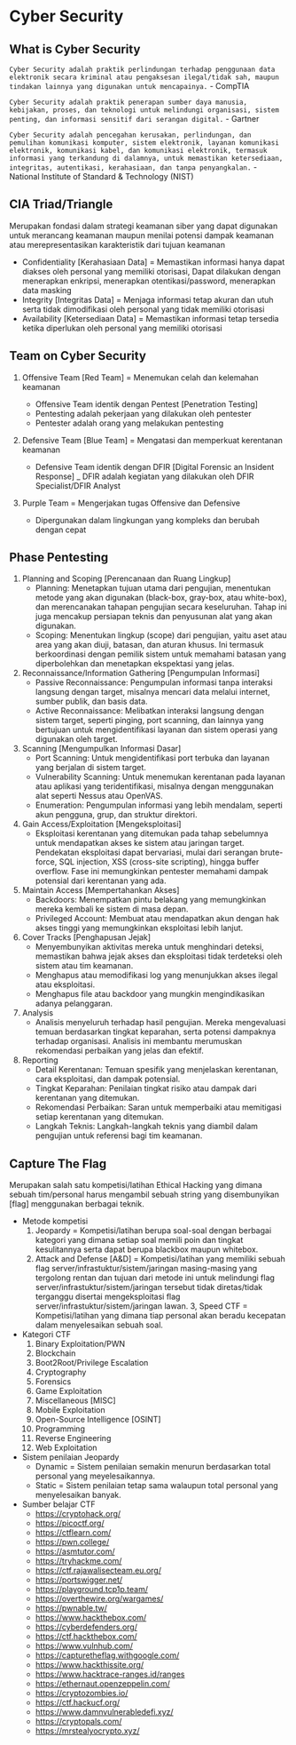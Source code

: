 # Cyber Security
## What is Cyber Security
`Cyber Security adalah praktik perlindungan terhadap penggunaan data elektronik secara kriminal atau pengaksesan ilegal/tidak sah, maupun tindakan lainnya yang digunakan untuk mencapainya.` - CompTIA

`Cyber Security adalah praktik penerapan sumber daya manusia, kebijakan, proses, dan teknologi untuk melindungi organisasi, sistem penting, dan informasi sensitif dari serangan digital.` - Gartner

`Cyber Security adalah pencegahan kerusakan, perlindungan, dan pemulihan komunikasi komputer, sistem elektronik, layanan komunikasi elektronik, komunikasi kabel, dan komunikasi elektronik, termasuk informasi yang terkandung di dalamnya, untuk memastikan ketersediaan, integritas, autentikasi, kerahasiaan, dan tanpa penyangkalan.` - National Institute of Standard & Technology (NIST)

## CIA Triad/Triangle
Merupakan fondasi dalam strategi keamanan siber yang dapat digunakan untuk merancang keamanan maupun menilai potensi dampak keamanan atau merepresentasikan karakteristik dari tujuan keamanan
- Confidentiality [Kerahasiaan Data] = Memastikan informasi hanya dapat diakses oleh personal yang memiliki otorisasi, Dapat dilakukan dengan menerapkan enkripsi, menerapkan otentikasi/password, menerapkan data masking
- Integrity [Integritas Data] = Menjaga informasi tetap akuran dan utuh serta tidak dimodifikasi oleh personal yang tidak memiliki otorisasi
- Availability [Ketersediaan Data] = Memastikan informasi tetap tersedia ketika diperlukan oleh personal yang memiliki otorisasi  

## Team on Cyber Security
1. Offensive Team [Red Team] = Menemukan celah dan kelemahan keamanan
    - Offensive Team identik dengan Pentest [Penetration Testing]
    - Pentesting adalah pekerjaan yang dilakukan oleh pentester
    - Pentester adalah orang yang melakukan pentesting
2. Defensive Team [Blue Team] = Mengatasi dan memperkuat kerentanan keamanan
    - Defensive Team identik dengan DFIR [Digital Forensic an Insident Response]
    _ DFIR adalah kegiatan yang dilakukan oleh DFIR Specialist/DFIR Analyst

3. Purple Team = Mengerjakan tugas Offensive dan Defensive
    - Dipergunakan dalam lingkungan yang kompleks dan berubah dengan cepat 

## Phase Pentesting
1. Planning and Scoping [Perencanaan dan Ruang Lingkup]
    - Planning: Menetapkan tujuan utama dari pengujian, menentukan metode yang akan digunakan (black-box, gray-box, atau white-box), dan merencanakan tahapan pengujian secara keseluruhan. Tahap ini juga mencakup persiapan teknis dan penyusunan alat yang akan digunakan.
    - Scoping: Menentukan lingkup (scope) dari pengujian, yaitu aset atau area yang akan diuji, batasan, dan aturan khusus. Ini termasuk berkoordinasi dengan pemilik sistem untuk memahami batasan yang diperbolehkan dan menetapkan ekspektasi yang jelas.
2. Reconnaissance/Information Gathering [Pengumpulan Informasi]
    - Passive Reconnaissance: Pengumpulan informasi tanpa interaksi langsung dengan target, misalnya mencari data melalui internet, sumber publik, dan basis data.
    - Active Reconnaissance: Melibatkan interaksi langsung dengan sistem target, seperti pinging, port scanning, dan lainnya yang bertujuan untuk mengidentifikasi layanan dan sistem operasi yang digunakan oleh target.
3. Scanning [Mengumpulkan Informasi Dasar]
    - Port Scanning: Untuk mengidentifikasi port terbuka dan layanan yang berjalan di sistem target.
    - Vulnerability Scanning: Untuk menemukan kerentanan pada layanan atau aplikasi yang teridentifikasi, misalnya dengan menggunakan alat seperti Nessus atau OpenVAS.
    - Enumeration: Pengumpulan informasi yang lebih mendalam, seperti akun pengguna, grup, dan struktur direktori.
4. Gain Access/Exploitation [Mengeksploitasi]
    - Eksploitasi kerentanan yang ditemukan pada tahap sebelumnya untuk mendapatkan akses ke sistem atau jaringan target. Pendekatan eksploitasi dapat bervariasi, mulai dari serangan brute-force, SQL injection, XSS (cross-site scripting), hingga buffer overflow. Fase ini memungkinkan pentester memahami dampak potensial dari kerentanan yang ada.
5. Maintain Access [Mempertahankan Akses]
    - Backdoors: Menempatkan pintu belakang yang memungkinkan mereka kembali ke sistem di masa depan.
    - Privileged Account: Membuat atau mendapatkan akun dengan hak akses tinggi yang memungkinkan eksploitasi lebih lanjut.
6. Cover Tracks [Penghapusan Jejak]
    - Menyembunyikan aktivitas mereka untuk menghindari deteksi, memastikan bahwa jejak akses dan eksploitasi tidak terdeteksi oleh sistem atau tim keamanan.
    - Menghapus atau memodifikasi log yang menunjukkan akses ilegal atau eksploitasi.
    - Menghapus file atau backdoor yang mungkin mengindikasikan adanya pelanggaran.
7. Analysis
    - Analisis menyeluruh terhadap hasil pengujian. Mereka mengevaluasi temuan berdasarkan tingkat keparahan, serta potensi dampaknya terhadap organisasi. Analisis ini membantu merumuskan rekomendasi perbaikan yang jelas dan efektif.
8. Reporting
    - Detail Kerentanan: Temuan spesifik yang menjelaskan kerentanan, cara eksploitasi, dan dampak potensial.
    - Tingkat Keparahan: Penilaian tingkat risiko atau dampak dari kerentanan yang ditemukan.
    - Rekomendasi Perbaikan: Saran untuk memperbaiki atau memitigasi setiap kerentanan yang ditemukan.
    - Langkah Teknis: Langkah-langkah teknis yang diambil dalam pengujian untuk referensi bagi tim keamanan.

## Capture The Flag
Merupakan salah satu kompetisi/latihan Ethical Hacking yang dimana sebuah tim/personal harus mengambil sebuah string yang disembunyikan [flag] menggunakan berbagai teknik.
- Metode kompetisi
    1. Jeopardy = Kompetisi/latihan berupa soal-soal dengan berbagai kategori yang dimana setiap soal memili poin dan tingkat kesulitannya serta dapat berupa blackbox maupun whitebox.
    2. Attack and Defense [A&D] = Kompetisi/latihan yang memiliki sebuah flag server/infrastuktur/sistem/jaringan masing-masing yang tergolong rentan dan tujuan dari metode ini untuk melindungi flag server/infrastuktur/sistem/jaringan tersebut tidak diretas/tidak terganggu disertai mengeksploitasi flag server/infrastuktur/sistem/jaringan lawan.
    3, Speed CTF = Kompetisi/latihan yang dimana tiap personal akan beradu kecepatan dalam menyelesaikan sebuah soal.
- Kategori CTF 
    1. Binary Exploitation/PWN
    2. Blockchain
    3. Boot2Root/Privilege Escalation
    4. Cryptography
    5. Forensics
    6. Game Exploitation
    7. Miscellaneous [MISC]
    8. Mobile Exploitation
    9. Open-Source Intelligence [OSINT]
    10. Programming
    12. Reverse Engineering
    13. Web Exploitation
- Sistem penilaian Jeopardy
    - Dynamic = Sistem penilaian semakin menurun berdasarkan total personal yang meyelesaikannya.
    - Static = Sistem penilaian tetap sama walaupun total personal yang menyelesaikan banyak.
- Sumber belajar CTF
    - https://cryptohack.org/
    - https://picoctf.org/
    - https://ctflearn.com/
    - https://pwn.college/
    - https://asmtutor.com/
    - https://tryhackme.com/
    - https://ctf.rajawalisecteam.eu.org/
    - https://portswigger.net/
    - https://playground.tcp1p.team/
    - https://overthewire.org/wargames/
    - https://pwnable.tw/
    - https://www.hackthebox.com/
    - https://cyberdefenders.org/
    - https://ctf.hackthebox.com/
    - https://www.vulnhub.com/
    - https://capturetheflag.withgoogle.com/
    - https://www.hackthissite.org/
    - https://www.hacktrace-ranges.id/ranges
    - https://ethernaut.openzeppelin.com/
    - https://cryptozombies.io/
    - https://ctf.hackucf.org/
    - https://www.damnvulnerabledefi.xyz/
    - https://cryptopals.com/   
    - https://mrstealyocrypto.xyz/
    